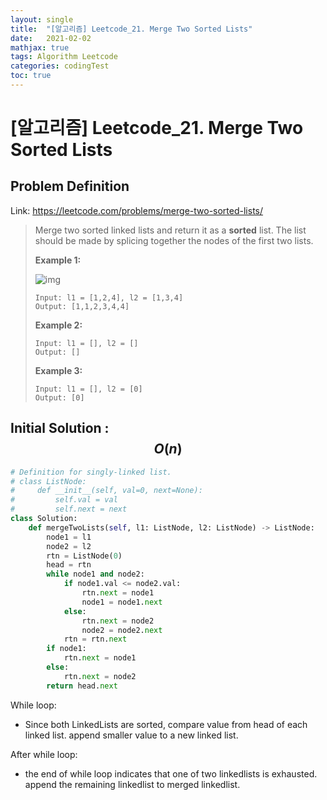 ```yaml
---
layout: single
title:  "[알고리즘] Leetcode_21. Merge Two Sorted Lists"
date:   2021-02-02
mathjax: true
tags: Algorithm Leetcode
categories: codingTest
toc: true
---
```


# [알고리즘] Leetcode_21. Merge Two Sorted Lists

## Problem Definition

Link: https://leetcode.com/problems/merge-two-sorted-lists/

 > Merge two sorted linked lists and return it as a **sorted** list. The list should be made by splicing together the nodes of the first two lists.
 >
 >  
 >
 > **Example 1:**
 >
 > ![img](https://assets.leetcode.com/uploads/2020/10/03/merge_ex1.jpg)
 >
 > ```
 > Input: l1 = [1,2,4], l2 = [1,3,4]
 > Output: [1,1,2,3,4,4]
 > ```
 >
 > **Example 2:**
 >
 > ```
 > Input: l1 = [], l2 = []
 > Output: []
 > ```
 >
 > **Example 3:**
 >
 > ```
 > Input: l1 = [], l2 = [0]
 > Output: [0]
 > ```
 >
 >  

## Initial Solution : $$O(n)$$

```python
# Definition for singly-linked list.
# class ListNode:
#     def __init__(self, val=0, next=None):
#         self.val = val
#         self.next = next
class Solution:
    def mergeTwoLists(self, l1: ListNode, l2: ListNode) -> ListNode:
        node1 = l1
        node2 = l2
        rtn = ListNode(0)
        head = rtn
        while node1 and node2:
            if node1.val <= node2.val:
                rtn.next = node1
                node1 = node1.next
            else:
                rtn.next = node2
                node2 = node2.next
            rtn = rtn.next
        if node1:
            rtn.next = node1
        else:
            rtn.next = node2
        return head.next
```

While loop:

- Since both LinkedLists are sorted, compare value from head of each linked list. append smaller value to a new linked list.

After while loop:

- the end of while loop indicates that one of two linkedlists is exhausted. append the remaining linkedlist to merged linkedlist.